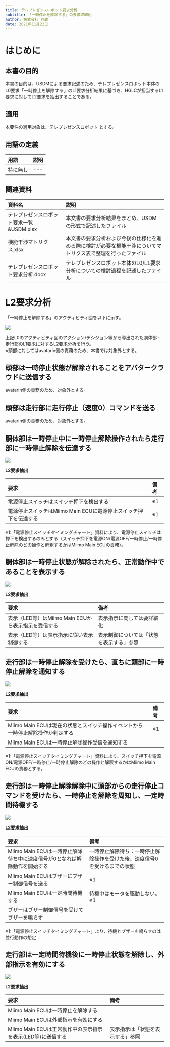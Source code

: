 ```yaml
---
title: テレプレゼンスロボット要求分析
subtitle: 「一時停止を解除する」の要求詳細化
author: 株式会社 豆蔵
date: 2021年11月22日
---
```

<!-- ↑表紙ページのための情報 -->

<div style="page-break-before:always"></div>

# はじめに

## 本書の目的

本書の目的は、USDMによる要求記述のため、テレプレゼンスロボット本体のL0要求「一時停止を解除する」のL1要求分析結果に基づき、HGLCが担当するL1要求に対してL2要求を抽出することである。

## 適用

本要件の適用対象は、テレプレゼンスロボット とする。

## 用語の定義

|用語|説明|
|:---|:---|
|特に無し|---|

## 関連資料

|資料名|説明|
|:---|:---|
|テレプレゼンスロボット要求一覧&USDM.xlsx|本文書の要求分析結果をまとめ、USDMの形式で記述したファイル|
|機能干渉マトリクス.xlsx|本文書の要求分析および今後の仕様化を進める際に検討が必要な機能干渉についてマトリクス表で整理を行ったファイル|
|テレプレゼンスロボット要求分析.docx|テレプレゼンスロボット本体のL0/L1要求分析についての検討過程を記述したファイル|


<div style="page-break-before:always"></div>

# L2要求分析

「一時停止を解除する」のアクティビティ図を以下に示す。



![](.images/activity/unpause.png)

上記L0のアクティビティ図のアクション/デシジョン等から導出された胴体部・走行部のL1要求に対するL2要求分析を行う。  
※頭部に対してはavatarin側の責務のため、本書では対象外とする。

<div style="page-break-before:always"></div>

## 頭部は一時停止状態が解除されることをアバタークラウドに送信する

avatarin側の責務のため、対象外とする。

<div style="page-break-before:always"></div>

## 頭部は走行部に走行停止（速度0）コマンドを送る

avatarin側の責務のため、対象外とする。

<div style="page-break-before:always"></div>

## 胴体部は一時停止中に一時停止解除操作されたら走行部に一時停止解除を伝達する

![](.images/activity/unpause/body-act01.png)

**L2要求抽出**

|要求|備考|
|:---|:---|
|電源停止スイッチはスイッチ押下を検出する|※1|
|電源停止スイッチはMiimo Main ECUに電源停止スイッチ押下を伝達する|※1|

※1:「電源停止スイッチタイミングチャート」資料により、電源停止スイッチは押下を検出するのみとする（スイッチ押下を電源ON/電源OFF/一時停止/一時停止解除のどの操作と解釈するかはMiimo Main ECUの責務）。

<div style="page-break-before:always"></div>

## 胴体部は一時停止状態が解除されたら、正常動作中であることを表示する

![](.images/activity/unpause/body-act02.png)

**L2要求抽出**

|要求|備考|
|:---|:---|
|表示（LED等）はMiimo Main ECUから表示指示を受信する|表示指示に関しては要詳細化|
|表示（LED等）は表示指示に従い表示制御する|表示制御については「状態を表示する」参照|


<div style="page-break-before:always"></div>

## 走行部は一時停止解除を受けたら、直ちに頭部に一時停止解除を通知する

![](.images/activity/unpause/act01.png)


**L2要求抽出**

|要求|備考|
|:---|:---|
|Miimo Main ECUは現在の状態とスイッチ操作イベントから一時停止解除操作か判定する|※1|
|Miimo Main ECUは一時停止解除操作受信を通知する||

※1:「電源停止スイッチタイミングチャート」資料により、スイッチ押下を電源ON/電源OFF/一時停止/一時停止解除のどの操作と解釈するかはMiimo Main ECUの責務とする。

<div style="page-break-before:always"></div>

## 走行部は一時停止解除解除中に頭部からの走行停止コマンドを受けたら、一時停止を解除を周知し、一定時間待機する

![](.images/activity/unpause/act02.png)


**L2要求抽出**

|要求|備考|
|:---|:---|
|Miimo Main ECUは一時停止解除待ち中に速度信号が0となれば解除動作を開始する|一時停止解除待ち：一時停止解除操作を受けた後、速度信号0を受けるまでの状態|
|Miimo Main ECUはブザーにブザー制御信号を送る|※1|
|Miimo Main ECUは一定時間待機する|待機中はモータを駆動しない。※1|
|ブザーはブザー制御信号を受けてブザーを鳴らす||

※1:「電源停止スイッチタイミングチャート」より、待機とブザーを鳴らすのは並行動作の想定

<div style="page-break-before:always"></div>

## 走行部は一定時間待機後に一時停止状態を解除し、外部指示を有効にする

![](.images/activity/unpause/act03.png)


**L2要求抽出**

|要求|備考|
|:---|:---|
|Miimo Main ECUは一時停止を解除する||
|Miimo Main ECUは外部指示を有効にする||
|Miimo Main ECUは正常動作中の表示指示を表示(LED等)に送信する|表示指示は「状態を表示する」参照|

